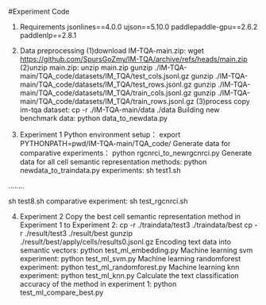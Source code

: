 #Experiment Code

1. Requirements
jsonlines==4.0.0
ujson==5.10.0
paddlepaddle-gpu==2.6.2
paddlenlp==2.8.1

2. Data preprocessing
(1)download IM-TQA-main.zip:
wget https://github.com/SpursGoZmy/IM-TQA/archive/refs/heads/main.zip
(2)unzip main.zip:
unzip main.zip
gunzip ./IM-TQA-main/TQA_code/datasets/IM_TQA/test_cols.jsonl.gz
gunzip ./IM-TQA-main/TQA_code/datasets/IM_TQA/test_rows.jsonl.gz
gunzip ./IM-TQA-main/TQA_code/datasets/IM_TQA/train_cols.jsonl.gz
gunzip ./IM-TQA-main/TQA_code/datasets/IM_TQA/train_rows.jsonl.gz
(3)process
copy im-tqa dataset:
cp -r ./IM-TQA-main/data  ./data
Building new benchmark data:
python data_to_newdata.py

3. Experiment 1
Python environment setup：
export PYTHONPATH=pwd/IM-TQA-main/TQA_code/
Generate data for comparative experiments：
python rgcnrci_to_newrgcnrci.py
Generate data for all cell semantic representation methods:
python newdata_to_traindata.py
experiments:
sh test1.sh

........

sh test8.sh
comparative experiment:
sh test_rgcnrci.sh

4. Experiment 2
Copy the best cell semantic representation method in Experiment 1 to Experiment 2:
cp -r ./traindata/test3 ./traindata/best
cp -r ./result/test3 ./result/best
gunzip ./result/best/apply/cells/results0.jsonl.gz
Encoding text data into semantic vectors:
python test_ml_embedding.py
Machine learning svm experiment:
python test_ml_svm.py
Machine learning randomforest experiment:
python test_ml_randomforest.py
Machine learning knn experiment:
python test_ml_knn.py
Calculate the text classification accuracy of the method in experiment 1:
python test_ml_compare_best.py
